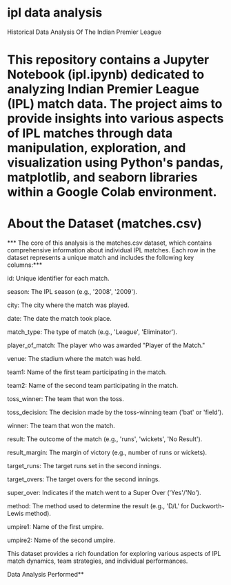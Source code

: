 # ipl data analysis
Historical Data Analysis Of The Indian Premier League

# This repository contains a Jupyter Notebook (ipl.ipynb) dedicated to analyzing Indian Premier League (IPL) match data. The project aims to provide insights into various aspects of IPL matches through data manipulation, exploration, and visualization using Python's pandas, matplotlib, and seaborn libraries within a Google Colab environment.

# About the Dataset (matches.csv)

*** The core of this analysis is the matches.csv dataset, which contains comprehensive information about individual IPL matches. Each row in the dataset represents a unique match and includes the following key columns:***

id: Unique identifier for each match.

season: The IPL season (e.g., '2008', '2009').

city: The city where the match was played.

date: The date the match took place.

match_type: The type of match (e.g., 'League', 'Eliminator').

player_of_match: The player who was awarded "Player of the Match."

venue: The stadium where the match was held.

team1: Name of the first team participating in the match.

team2: Name of the second team participating in the match.

toss_winner: The team that won the toss.

toss_decision: The decision made by the toss-winning team ('bat' or 'field').

winner: The team that won the match.

result: The outcome of the match (e.g., 'runs', 'wickets', 'No Result').

result_margin: The margin of victory (e.g., number of runs or wickets).

target_runs: The target runs set in the second innings.

target_overs: The target overs for the second innings.

super_over: Indicates if the match went to a Super Over ('Yes'/'No').

method: The method used to determine the result (e.g., 'D/L' for Duckworth-Lewis method).

umpire1: Name of the first umpire.

umpire2: Name of the second umpire.

This dataset provides a rich foundation for exploring various aspects of IPL match dynamics, team strategies, and individual performances.

Data Analysis Performed**
